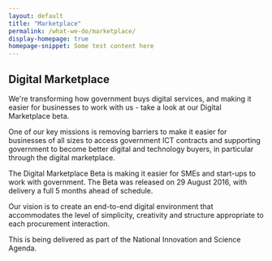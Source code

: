 ```yaml
---
layout: default
title: "Marketplace"
permalink: /what-we-do/marketplace/
display-homepage: true
homepage-snippet: Some test content here
---
```


## Digital Marketplace

We're transforming how government buys digital services, and making it easier for businesses to work with us - take a look at our Digital Marketplace beta.

One of our key missions is removing barriers to make it easier for businesses of all sizes to access government ICT contracts and supporting government to become better digital and technology buyers, in particular through the digital marketplace.

The Digital Marketplace Beta is making it easier for SMEs and start-ups to work with government. The Beta was released on 29 August 2016, with delivery a full 5 months ahead of schedule.

Our vision is to create an end-to-end digital environment that accommodates the level of simplicity, creativity and structure appropriate to each procurement interaction.

This is being delivered as part of the National Innovation and Science Agenda.
